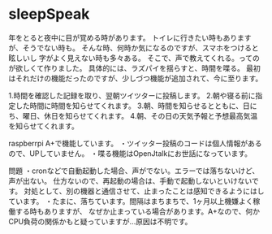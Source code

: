 # sleepSpeak
年をとると夜中に目が覚める時があります。
トイレに行きたい時もありますが、そうでない時も。
そんな時、何時か気になるのですが、スマホをつけると眩しいし
字がよく見えない時も多々ある。
そこで、声で教えてくれる。ってのが欲しくて作りました。
具体的には、ラズパイを揺らすと、時間を喋る。
最初はそれだけの機能だったのですが、少しづつ機能が追加されて、今に至ります。

1.時間を確認した記録を取り、翌朝ツイツターに投稿します。
2.朝や寝る前に指定した時間に時間を知らせてくれます。
3.朝、時間を知らせるとともに、日にち、曜日、休日を知らせてくれます。
4.朝、その日の天気予報と予想最高気温を知らせてくれます。

raspberrpi A+で機能しています。
・ツイッター投稿のコードは個人情報があるので、UPしていません。
・喋る機能はOpenJtalkにお世話になっています。

問題
・cronなどで自動起動した場合、声がでない。エラーでは落ちないけど、声が出ない。
仕方ないので、再起動の場合は、手動で起動しないといけないです。
対処として、別の機器と通信させて、止まったことは感知できるようにはしています。
・たまに、落ちています。間隔はまちまちで、1ヶ月以上機嫌よく稼働する時もありますが、
なぜか止まっている場合があります。A+なので、何かCPU負荷の関係かもと疑っていますが...原因は不明です。
